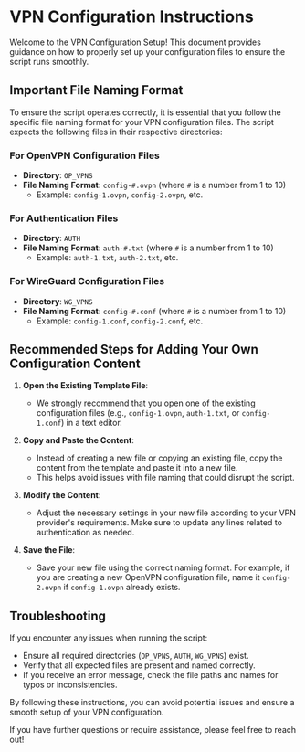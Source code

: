 # VPN Configuration Instructions

Welcome to the VPN Configuration Setup! This document provides guidance on how to properly set up your configuration files to ensure the script runs smoothly.

## Important File Naming Format

To ensure the script operates correctly, it is essential that you follow the specific file naming format for your VPN configuration files. The script expects the following files in their respective directories:

### For OpenVPN Configuration Files
- **Directory**: `OP_VPNS`
- **File Naming Format**: `config-#.ovpn` (where `#` is a number from 1 to 10)
  - Example: `config-1.ovpn`, `config-2.ovpn`, etc.

### For Authentication Files
- **Directory**: `AUTH`
- **File Naming Format**: `auth-#.txt` (where `#` is a number from 1 to 10)
  - Example: `auth-1.txt`, `auth-2.txt`, etc.

### For WireGuard Configuration Files
- **Directory**: `WG_VPNS`
- **File Naming Format**: `config-#.conf` (where `#` is a number from 1 to 10)
  - Example: `config-1.conf`, `config-2.conf`, etc.

## Recommended Steps for Adding Your Own Configuration Content

1. **Open the Existing Template File**: 
   - We strongly recommend that you open one of the existing configuration files (e.g., `config-1.ovpn`, `auth-1.txt`, or `config-1.conf`) in a text editor.

2. **Copy and Paste the Content**:
   - Instead of creating a new file or copying an existing file, copy the content from the template and paste it into a new file. 
   - This helps avoid issues with file naming that could disrupt the script.

3. **Modify the Content**:
   - Adjust the necessary settings in your new file according to your VPN provider's requirements. Make sure to update any lines related to authentication as needed.

4. **Save the File**:
   - Save your new file using the correct naming format. For example, if you are creating a new OpenVPN configuration file, name it `config-2.ovpn` if `config-1.ovpn` already exists.

## Troubleshooting

If you encounter any issues when running the script:
- Ensure all required directories (`OP_VPNS`, `AUTH`, `WG_VPNS`) exist.
- Verify that all expected files are present and named correctly.
- If you receive an error message, check the file paths and names for typos or inconsistencies.

By following these instructions, you can avoid potential issues and ensure a smooth setup of your VPN configuration.

If you have further questions or require assistance, please feel free to reach out!
